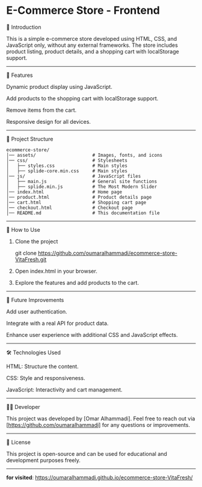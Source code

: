 # E-Commerce Store - Frontend 

📌 Introduction

This is a simple e-commerce store developed using HTML, CSS, and JavaScript only, without any external frameworks. The store includes product listing, product details, and a shopping cart with localStorage support.


---

🚀 Features

Dynamic product display using JavaScript.

Add products to the shopping cart with localStorage support.

Remove items from the cart.

Responsive design for all devices.



---

📁 Project Structure
```
ecommerce-store/
│── assets/                     # Images, fonts, and icons
│── css/                        # Stylesheets
│   ├── styles.css              # Main styles
│   ├── splide-core.min.css     # Main styles
│── js/                         # JavaScript files
│   ├── main.js                 # General site functions
│   ├── splide.min.js           # The Most Modern Slider
│── index.html                  # Home page
│── product.html                # Product details page
│── cart.html                   # Shopping cart page
│── checkout.html               # Checkout page
│── README.md                   # This documentation file
```

---

🔧 How to Use

1. Clone the project

    git clone https://github.com/oumaralhammadi/ecommerce-store-VitaFresh.git

2. Open index.html in your browser.

3. Explore the features and add products to the cart.




---

📌 Future Improvements

Add user authentication.

Integrate with a real API for product data.

Enhance user experience with additional CSS and JavaScript effects.



---

🛠 Technologies Used

HTML: Structure the content.

CSS: Style and responsiveness.

JavaScript: Interactivity and cart management.



---

👨‍💻 Developer

This project was developed by [Omar Alhammadi]. Feel free to reach out via [https://github.com/oumaralhammadi] for any questions or improvements.


---

📜 License

This project is open-source and can be used for educational and development purposes freely.

---
**for visited**: https://oumaralhammadi.github.io/ecommerce-store-VitaFresh/
